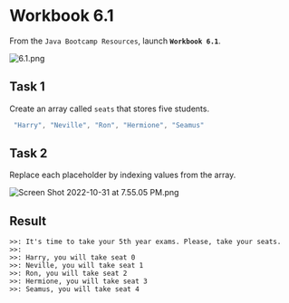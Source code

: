 # Workbook 6.1

From the `Java Bootcamp Resources`, launch **`Workbook 6.1`**.

![6.1.png](https://firebasestorage.googleapis.com/v0/b/learnthepart-75aed.appspot.com/o/images%2Fe8aaedcb-a35f-4b63-8d3c-0e8af42044ed?alt=media&token=3efca04d-4a50-415a-acbb-4d5ad86592f7)

## Task 1

Create an array called `seats` that stores five students.
```java
 "Harry", "Neville", "Ron", "Hermione", "Seamus"
```

## Task 2

Replace each placeholder by indexing values from the array.

![Screen Shot 2022-10-31 at 7.55.05 PM.png](https://firebasestorage.googleapis.com/v0/b/learnthepart-75aed.appspot.com/o/images%2F7a486eba-7d3e-41b2-a1fc-8470b6a2479b?alt=media&token=423deaee-ddc2-4873-9747-f8710d97a4ef)

## Result

```
>>: It's time to take your 5th year exams. Please, take your seats.
>>:
>>: Harry, you will take seat 0
>>: Neville, you will take seat 1
>>: Ron, you will take seat 2
>>: Hermione, you will take seat 3
>>: Seamus, you will take seat 4
```
